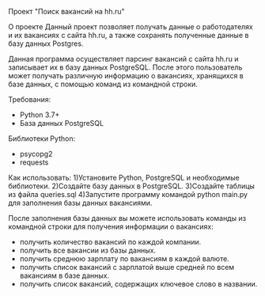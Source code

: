 Проект "Поиск вакансий на hh.ru"

О проекте
Данный проект позволяет получать данные о работодателях и их вакансиях с сайта hh.ru, а также сохранять полученные данные в базу данных Postgres.

Данная программа осуществляет парсинг вакансий с сайта hh.ru и записывает их в базу данных PostgreSQL. После этого пользователь может получать различную информацию о вакансиях, хранящихся в базе данных, с помощью команд из командной строки.

  Требования:
  - Python 3.7+
  - База данных PostgreSQL


Библиотеки Python:
- psycopg2
- requests

Как использовать:
1)Установите Python, PostgreSQL и необходимые библиотеки.
2)Создайте базу данных в PostgreSQL.
3)Создайте таблицы из файла queries.sql
4)Запустите программу командой python main.py для заполнения базы данных вакансиями.

После заполнения базы данных вы можете использовать команды из командной строки для получения информации о вакансиях:
- получить количество вакансий по каждой компании.
- получить все вакансии из базы данных.
- получить среднюю зарплату по вакансиям в каждой валюте.
- получить список вакансий с зарплатой выше средней по всем вакансиям в базе данных.
- получить список вакансий, содержащих ключевое слово <keyword> в названии.
